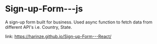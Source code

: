 # Sign-up-Form---js
A sign-up form built for business. Used async function to fetch data from different API's i.e. Country, State.

link: https://harinze.github.io/Sign-up-Form---React/
